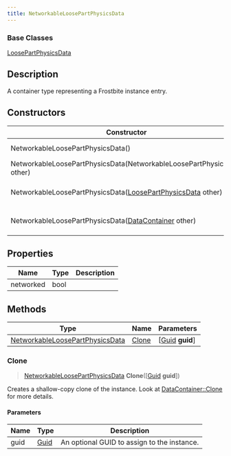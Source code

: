 ```yaml
---
title: NetworkableLoosePartPhysicsData
---
```

### Base Classes

[LoosePartPhysicsData](/vext/ref/fb/loosepartphysicsdata/)

## Description

A container type representing a Frostbite instance entry.

## Constructors

| Constructor                                                                                | Description                                                                                                                                           |
| ------------------------------------------------------------------------------------------ | ----------------------------------------------------------------------------------------------------------------------------------------------------- |
| NetworkableLoosePartPhysicsData()                                                          | Create a new instance of this container type.                                                                                                         |
| NetworkableLoosePartPhysicsData(NetworkableLoosePartPhysicsData other)                     | Create a reference copy of an instance of the same type.                                                                                              |
| NetworkableLoosePartPhysicsData([LoosePartPhysicsData](/vext/ref/fb/loosepartphysicsdata/) other)        | Upcast an instance of type [LoosePartPhysicsData](/vext/ref/fb/loosepartphysicsdata/) to [NetworkableLoosePartPhysicsData](/vext/ref/fb/networkableloosepartphysicsdata/).        |
| NetworkableLoosePartPhysicsData([DataContainer](/vext/ref/shared/class/datacontainer) other) | Upcast an instance of type [DataContainer](/vext/ref/shared/class/datacontainer) to [NetworkableLoosePartPhysicsData](/vext/ref/fb/networkableloosepartphysicsdata/). |

## Properties

| Name      | Type | Description |
| --------- | ---- | ----------- |
| networked | bool |             |

## Methods

| Type                                                               | Name            | Parameters                                     |
| ------------------------------------------------------------------ | --------------- | ---------------------------------------------- |
| [NetworkableLoosePartPhysicsData](/vext/ref/fb/networkableloosepartphysicsdata/) | [Clone](#clone) | \[[Guid](/vext/ref/shared/class/guid) **guid**\] |

### Clone

> [NetworkableLoosePartPhysicsData](/vext/ref/fb/networkableloosepartphysicsdata/) **Clone**(\[[Guid](/vext/ref/shared/class/guid) **guid**\])

Creates a shallow-copy clone of the instance. Look at [DataContainer::Clone](/vext/ref/shared/class/datacontainer#clone) for more details.

#### Parameters

| Name | Type         | Description                                 |
| ---- | ------------ | ------------------------------------------- |
| guid | [Guid](/vext/ref/shared/class/guid/) | An optional GUID to assign to the instance. |
